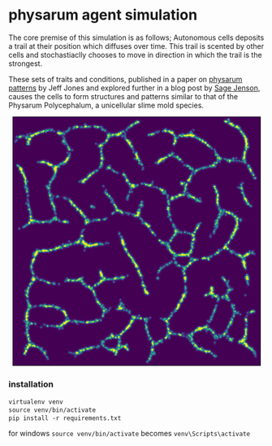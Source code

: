 # physarum agent simulation
The core premise of this simulation is as follows; Autonomous cells deposits a trail at their position which diffuses over time. This trail is scented by other cells and stochastiaclly chooses to move in direction in which the trail is the strongest.

These sets of traits and conditions, published in a paper on [physarum patterns](https://uwe-repository.worktribe.com/output/980579) by Jeff Jones and explored further in a blog post by [Sage Jenson](https://sagejenson.com/physarum), causes the cells to form structures and patterns similar to that of the Physarum Polycephalum, a unicellular slime mold species.

<p align="center">
  <img width="489" height="490" src="/images/image1.png">
</p>


### installation
```
virtualenv venv 
source venv/bin/activate
pip install -r requirements.txt
```

for windows
```source venv/bin/activate``` becomes ```venv\Scripts\activate ``` 

